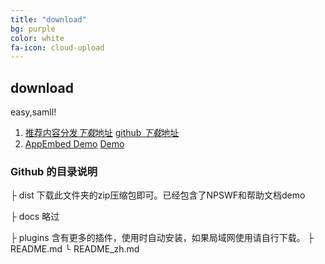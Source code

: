 ```yaml
---
title: "download"
bg: purple
color: white
fa-icon: cloud-upload
---
```


## download 

easy,samll!

1. [推荐内容分发*下载*地址](https://cdn.jsdelivr.net/gh/appemit/appemit/dist/AppEmit.zip)
   [github *下载*地址](https://raw.githubusercontent.com/appemit/appemit/master/dist/AppEmit.zip)
2. [AppEmbed Demo](http://www.appemit.com/demo/AppEmbed.html)   [Demo](http://www.appemit.com/demo/index.html)

### Github 的目录说明

├ dist           下载此文件夹的zip压缩包即可。已经包含了NPSWF和帮助文档demo

├ docs         略过

├ plugins      含有更多的插件，使用时自动安装，如果局域网使用请自行下载。
  ├ README.md 
  └ README_zh.md


 
